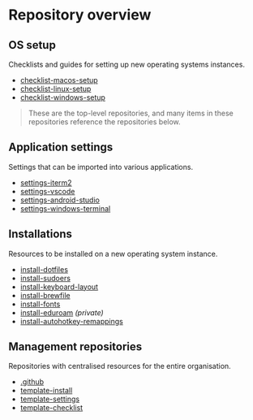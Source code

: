 # Repository overview

## OS setup

Checklists and guides for setting up new operating systems instances.

- [checklist-macos-setup](https://github.com/weibeld-setup/checklist-macos-setup)
- [checklist-linux-setup](https://github.com/weibeld-setup/checklist-linux-setup)
- [checklist-windows-setup](https://github.com/weibeld-setup/checklist-windows-setup)

> These are the top-level repositories, and many items in these repositories reference the repositories below.

## Application settings

Settings that can be imported into various applications.

- [settings-iterm2](https://github.com/weibeld-setup/settings-iterm2)
- [settings-vscode](https://github.com/weibeld-setup/settings-vscode)
- [settings-android-studio](https://github.com/weibeld-setup/settings-android-studio)
- [settings-windows-terminal](https://github.com/weibeld-setup/settings-windows-terminal)

## Installations

Resources to be installed on a new operating system instance.

- [install-dotfiles](https://github.com/weibeld-setup/install-dotfiles)
- [install-sudoers](https://github.com/weibeld-setup/install-sudoers)
- [install-keyboard-layout](https://github.com/weibeld-setup/install-keyboard-layout)
- [install-brewfile](https://github.com/weibeld-setup/install-brewfile)
- [install-fonts](https://github.com/weibeld-setup/install-fonts)
- [install-eduroam](https://github.com/weibeld-setup/install-eduroam) _(private)_
- [install-autohotkey-remappings](https://github.com/weibeld-setup/install-autohotkey-remappings)

## Management repositories

Repositories with centralised resources for the entire organisation.

- [.github](https://github.com/weibeld-setup/.github)
- [template-install](https://github.com/weibeld-setup/template-install)
- [template-settings](https://github.com/weibeld-setup/template-settings)
- [template-checklist](https://github.com/weibeld-setup/template-checklist)
